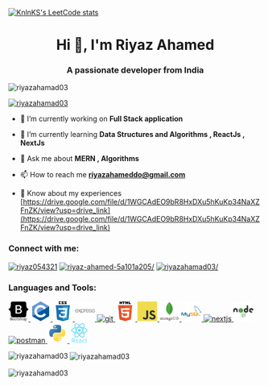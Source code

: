 [![KnlnKS's LeetCode stats](https://leetcode-stats-six.vercel.app/?username=KnlnKS)](https://github.com/KnlnKS/leetcode-stats)
<h1 align="center">Hi 👋, I'm Riyaz Ahamed</h1>
<h3 align="center">A passionate developer from India</h3>

<p align="left"> <img src="https://komarev.com/ghpvc/?username=riyazahamad03&label=Profile%20views&color=0e75b6&style=flat" alt="riyazahamad03" /> </p>

<p align="left"> <a href="https://github.com/ryo-ma/github-profile-trophy"><img src="https://github-profile-trophy.vercel.app/?username=riyazahamad03" alt="riyazahamad03" /></a> </p>

- 🔭 I’m currently working on **Full Stack application**

- 🌱 I’m currently learning **Data Structures and Algorithms , ReactJs , NextJs**

- 💬 Ask me about **MERN , Algorithms**

- 📫 How to reach me **riyazahameddo@gmail.com**

- 📄 Know about my experiences [https://drive.google.com/file/d/1WGCAdEO9bR8HxDXu5hKuKp34NaXZFnZK/view?usp=drive_link](https://drive.google.com/file/d/1WGCAdEO9bR8HxDXu5hKuKp34NaXZFnZK/view?usp=drive_link)

<h3 align="left">Connect with me:</h3>
<p align="left">
<a href="https://twitter.com/riyaz054321" target="blank"><img align="center" src="https://raw.githubusercontent.com/rahuldkjain/github-profile-readme-generator/master/src/images/icons/Social/twitter.svg" alt="riyaz054321" height="30" width="40" /></a>
<a href="https://linkedin.com/in/riyaz-ahamed-5a101a205/" target="blank"><img align="center" src="https://raw.githubusercontent.com/rahuldkjain/github-profile-readme-generator/master/src/images/icons/Social/linked-in-alt.svg" alt="riyaz-ahamed-5a101a205/" height="30" width="40" /></a>
<a href="https://www.leetcode.com/riyazahamad03/" target="blank"><img align="center" src="https://raw.githubusercontent.com/rahuldkjain/github-profile-readme-generator/master/src/images/icons/Social/leet-code.svg" alt="riyazahamad03/" height="30" width="40" /></a>
</p>

<h3 align="left">Languages and Tools:</h3>
<p align="left"> <a href="https://getbootstrap.com" target="_blank" rel="noreferrer"> <img src="https://raw.githubusercontent.com/devicons/devicon/master/icons/bootstrap/bootstrap-plain-wordmark.svg" alt="bootstrap" width="40" height="40"/> </a> <a href="https://www.cprogramming.com/" target="_blank" rel="noreferrer"> <img src="https://raw.githubusercontent.com/devicons/devicon/master/icons/c/c-original.svg" alt="c" width="40" height="40"/> </a> <a href="https://www.w3schools.com/css/" target="_blank" rel="noreferrer"> <img src="https://raw.githubusercontent.com/devicons/devicon/master/icons/css3/css3-original-wordmark.svg" alt="css3" width="40" height="40"/> </a> <a href="https://expressjs.com" target="_blank" rel="noreferrer"> <img src="https://raw.githubusercontent.com/devicons/devicon/master/icons/express/express-original-wordmark.svg" alt="express" width="40" height="40"/> </a> <a href="https://git-scm.com/" target="_blank" rel="noreferrer"> <img src="https://www.vectorlogo.zone/logos/git-scm/git-scm-icon.svg" alt="git" width="40" height="40"/> </a> <a href="https://www.w3.org/html/" target="_blank" rel="noreferrer"> <img src="https://raw.githubusercontent.com/devicons/devicon/master/icons/html5/html5-original-wordmark.svg" alt="html5" width="40" height="40"/> </a> <a href="https://developer.mozilla.org/en-US/docs/Web/JavaScript" target="_blank" rel="noreferrer"> <img src="https://raw.githubusercontent.com/devicons/devicon/master/icons/javascript/javascript-original.svg" alt="javascript" width="40" height="40"/> </a> <a href="https://www.mongodb.com/" target="_blank" rel="noreferrer"> <img src="https://raw.githubusercontent.com/devicons/devicon/master/icons/mongodb/mongodb-original-wordmark.svg" alt="mongodb" width="40" height="40"/> </a> <a href="https://www.mysql.com/" target="_blank" rel="noreferrer"> <img src="https://raw.githubusercontent.com/devicons/devicon/master/icons/mysql/mysql-original-wordmark.svg" alt="mysql" width="40" height="40"/> </a> <a href="https://nextjs.org/" target="_blank" rel="noreferrer"> <img src="https://cdn.worldvectorlogo.com/logos/nextjs-2.svg" alt="nextjs" width="40" height="40"/> </a> <a href="https://nodejs.org" target="_blank" rel="noreferrer"> <img src="https://raw.githubusercontent.com/devicons/devicon/master/icons/nodejs/nodejs-original-wordmark.svg" alt="nodejs" width="40" height="40"/> </a> <a href="https://postman.com" target="_blank" rel="noreferrer"> <img src="https://www.vectorlogo.zone/logos/getpostman/getpostman-icon.svg" alt="postman" width="40" height="40"/> </a> <a href="https://www.python.org" target="_blank" rel="noreferrer"> <img src="https://raw.githubusercontent.com/devicons/devicon/master/icons/python/python-original.svg" alt="python" width="40" height="40"/> </a> <a href="https://reactjs.org/" target="_blank" rel="noreferrer"> <img src="https://raw.githubusercontent.com/devicons/devicon/master/icons/react/react-original-wordmark.svg" alt="react" width="40" height="40"/> </a> </p>

<p><img align="left" src="https://github-readme-stats.vercel.app/api/top-langs?username=riyazahamad03&show_icons=true&locale=en&layout=compact" alt="riyazahamad03" /></p>

<p>&nbsp;<img align="center" src="https://github-readme-stats.vercel.app/api?username=riyazahamad03&show_icons=true&locale=en" alt="riyazahamad03" /></p>

<p><img align="center" src="https://github-readme-streak-stats.herokuapp.com/?user=riyazahamad03&" alt="riyazahamad03" /></p>

